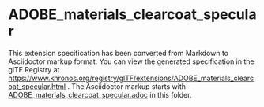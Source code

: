 <!--
Copyright 2022 The Khronos Group Inc.
SPDX-License-Identifier: LicenseRef-KhronosSpecCopyright
-->

# ADOBE_materials_clearcoat_specular

This extension specification has been converted from Markdown to Asciidoctor markup format.
You can view the generated specification in the glTF Registry at
https://www.khronos.org/registry/glTF/extensions/ADOBE_materials_clearcoat_specular.html .
The Asciidoctor markup starts with [ADOBE_materials_clearcoat_specular.adoc](ADOBE_materials_clearcoat_specular.adoc) in this folder.
